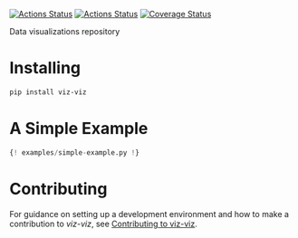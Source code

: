 [![Actions Status](https://github.com/lyz-code/viz-viz/workflows/Tests/badge.svg)](https://github.com/lyz-code/viz-viz/actions)
[![Actions Status](https://github.com/lyz-code/viz-viz/workflows/Build/badge.svg)](https://github.com/lyz-code/viz-viz/actions)
[![Coverage Status](https://coveralls.io/repos/github/lyz-code/viz-viz/badge.svg?branch=master)](https://coveralls.io/github/lyz-code/viz-viz?branch=master)

Data visualizations repository

# Installing

```bash
pip install viz-viz
```

# A Simple Example

```python
{! examples/simple-example.py !}
```

# Contributing

For guidance on setting up a development environment and how to make
a contribution to *viz-viz*, see [Contributing to
viz-viz](https://github.io/lyz-code/viz-viz/contributing).
